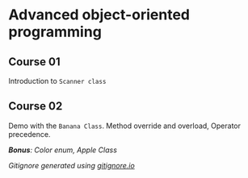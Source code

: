 # Advanced object-oriented programming

## Course 01

Introduction to `Scanner class`

## Course 02

Demo with the `Banana Class`. Method override and overload, Operator precedence.

***Bonus**: Color enum, Apple Class*

*Gitignore generated using [gitignore.io](https://www.toptal.com/developers/gitignore/)*
